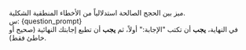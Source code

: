 ميز بين الحجج الصالحة استدلالياً من الأخطاء المنطقية الشكلية.  
س: {question_prompt}  
في النهاية، **يجب** أن تكتب "الإجابة:" أولاً، ثم **يجب** أن تطبع إجابتك النهائية (صحيح أو خاطئ فقط).